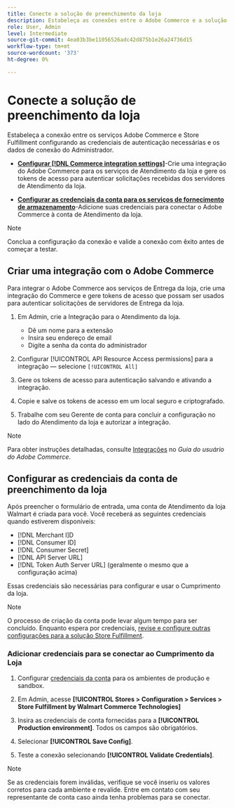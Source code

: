 ```yaml
---
title: Conecte a solução de preenchimento da loja
description: Estabeleça as conexões entre o Adobe Commerce e a solução de fornecimento de armazenamento, criando e autorizando uma integração do Adobe Commerce e adicionando as credenciais da conta de fornecimento de armazenamento à configuração do serviço Adobe Commerce.
role: User, Admin
level: Intermediate
source-git-commit: 4ea03b3be11056526adc42d875b1e26a24736d15
workflow-type: tm+mt
source-wordcount: '373'
ht-degree: 0%

---
```


# Conecte a solução de preenchimento da loja

Estabeleça a conexão entre os serviços Adobe Commerce e Store Fulfillment configurando as credenciais de autenticação necessárias e os dados de conexão do Administrador.

- **[Configurar [!DNL Commerce integration settings]](#create-the-commerce-integration)**-Crie uma integração do Adobe Commerce para os serviços de Atendimento da loja e gere os tokens de acesso para autenticar solicitações recebidas dos servidores de Atendimento da loja.

- **[Configurar as credenciais da conta para os serviços de fornecimento de armazenamento](#configure-store-fulfillment-account-credentials)**-Adicione suas credenciais para conectar o Adobe Commerce à conta de Atendimento da loja.

>[!NOTE]
>
>Conclua a configuração da conexão e valide a conexão com êxito antes de começar a testar.

## Criar uma integração com o Adobe Commerce

Para integrar o Adobe Commerce aos serviços de Entrega da loja, crie uma integração do Commerce e gere tokens de acesso que possam ser usados para autenticar solicitações de servidores de Entrega da loja.

1. Em Admin, crie a Integração para o Atendimento da loja.

   - Dê um nome para a extensão
   - Insira seu endereço de email
   - Digite a senha da conta do administrador

1. Configurar [!UICONTROL API Resource Access permissions] para a integração — selecione `[!UICONTROL All]`

1. Gere os tokens de acesso para autenticação salvando e ativando a integração.

1. Copie e salve os tokens de acesso em um local seguro e criptografado.

1. Trabalhe com seu Gerente de conta para concluir a configuração no lado do Atendimento da loja e autorizar a integração.


>[!NOTE]
>
>Para obter instruções detalhadas, consulte [Integrações](https://docs.magento.com/user-guide/system/integrations.html) no _Guia do usuário do Adobe Commerce_.

## Configurar as credenciais da conta de preenchimento da loja

Após preencher o formulário de entrada, uma conta de Atendimento da loja Walmart é criada para você. Você receberá as seguintes credenciais quando estiverem disponíveis:

- [!DNL Merchant I]D
- [!DNL Consumer ID]
- [!DNL Consumer Secret]
- [!DNL API Server URL]
- [!DNL Token Auth Server URL] (geralmente o mesmo que a configuração acima)

Essas credenciais são necessárias para configurar e usar o Cumprimento da loja.

>[!NOTE]
>
>O processo de criação da conta pode levar algum tempo para ser concluído. Enquanto espera por credenciais, [revise e configure outras configurações para a solução Store Fulfillment](service-config-settings-overview.md).

### Adicionar credenciais para se conectar ao Cumprimento da Loja

1. Configurar [credenciais da conta](enable-general.md) para os ambientes de produção e sandbox.

1. Em Admin, acesse **[!UICONTROL Stores > Configuration > Services > Store Fulfillment by Walmart Commerce Technologies]**

1. Insira as credenciais de conta fornecidas para a **[!UICONTROL Production environment]**. Todos os campos são obrigatórios.

1. Selecionar **[!UICONTROL Save Config]**.

1. Teste a conexão selecionando **[!UICONTROL Validate Credentials]**.

>[!NOTE]
>
>Se as credenciais forem inválidas, verifique se você inseriu os valores corretos para cada ambiente e revalide. Entre em contato com seu representante de conta caso ainda tenha problemas para se conectar.








